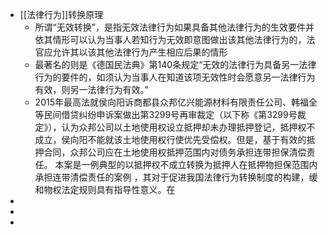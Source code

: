 - [[法律行为]]转换原理
	- 所谓“无效转换”，是指无效法律行为如果具备其他法律行为的生效要件并依其情形可以认为当事人若知行为无效即意图做出该其他法律行为的，法官应允许其以该其他法律行为产生相应后果的情形
	- 最著名的则是《德国民法典》第140条规定“无效的法律行为具备另一法律行为的要件的，如须认为当事人在知道该项无效性时会愿意另一法律行为有效，则另一法律行为有效。”
	- 2015年最高法就侯向阳诉商都县众邦亿兴能源材料有限责任公司、韩福全等民间借贷纠纷申诉案做出第3299号再审裁定（以下称《第3299号裁定》），认为众邦公司以土地使用权设立抵押却未办理抵押登记，抵押权不成立，侯向阳不能就该土地使用权行使优先受偿权。但是，基于有效的抵押合同，众邦公司应在土地使用权抵押范围内对债务承担连带担保清偿责任。 本案是一例典型的以抵押权不成立转换为抵押人在抵押物担保范围内承担连带清偿责任的案例 ，其对于促进我国法律行为转换制度的构建，缓和物权法定规则具有指导性意义。在
-
-
-
